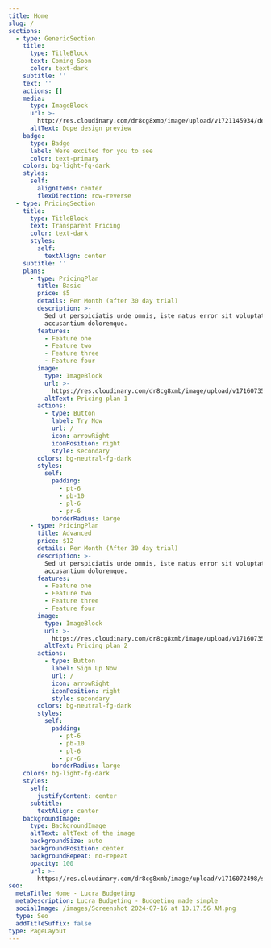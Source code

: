 ```yaml
---
title: Home
slug: /
sections:
  - type: GenericSection
    title:
      type: TitleBlock
      text: Coming Soon
      color: text-dark
    subtitle: ''
    text: ''
    actions: []
    media:
      type: ImageBlock
      url: >-
        http://res.cloudinary.com/dr8cg8xmb/image/upload/v1721145934/desktop-mobile-preview.png
      altText: Dope design preview
    badge:
      type: Badge
      label: Were excited for you to see
      color: text-primary
    colors: bg-light-fg-dark
    styles:
      self:
        alignItems: center
        flexDirection: row-reverse
  - type: PricingSection
    title:
      type: TitleBlock
      text: Transparent Pricing
      color: text-dark
      styles:
        self:
          textAlign: center
    subtitle: ''
    plans:
      - type: PricingPlan
        title: Basic
        price: $5
        details: Per Month (after 30 day trial)
        description: >-
          Sed ut perspiciatis unde omnis, iste natus error sit voluptatem
          accusantium doloremque.
        features:
          - Feature one
          - Feature two
          - Feature three
          - Feature four
        image:
          type: ImageBlock
          url: >-
            https://res.cloudinary.com/dr8cg8xmb/image/upload/v1716073594/site-images/login-mobile-banner.png
          altText: Pricing plan 1
        actions:
          - type: Button
            label: Try Now
            url: /
            icon: arrowRight
            iconPosition: right
            style: secondary
        colors: bg-neutral-fg-dark
        styles:
          self:
            padding:
              - pt-6
              - pb-10
              - pl-6
              - pr-6
            borderRadius: large
      - type: PricingPlan
        title: Advanced
        price: $12
        details: Per Month (After 30 day trial)
        description: >-
          Sed ut perspiciatis unde omnis, iste natus error sit voluptatem
          accusantium doloremque.
        features:
          - Feature one
          - Feature two
          - Feature three
          - Feature four
        image:
          type: ImageBlock
          url: >-
            https://res.cloudinary.com/dr8cg8xmb/image/upload/v1716073594/site-images/login-mobile-banner.png
          altText: Pricing plan 2
        actions:
          - type: Button
            label: Sign Up Now
            url: /
            icon: arrowRight
            iconPosition: right
            style: secondary
        colors: bg-neutral-fg-dark
        styles:
          self:
            padding:
              - pt-6
              - pb-10
              - pl-6
              - pr-6
            borderRadius: large
    colors: bg-light-fg-dark
    styles:
      self:
        justifyContent: center
      subtitle:
        textAlign: center
    backgroundImage:
      type: BackgroundImage
      altText: altText of the image
      backgroundSize: auto
      backgroundPosition: center
      backgroundRepeat: no-repeat
      opacity: 100
      url: >-
        https://res.cloudinary.com/dr8cg8xmb/image/upload/v1716072498/site-images/login-desktop-banner.png
seo:
  metaTitle: Home - Lucra Budgeting
  metaDescription: Lucra Budgeting - Budgeting made simple
  socialImage: /images/Screenshot 2024-07-16 at 10.17.56 AM.png
  type: Seo
  addTitleSuffix: false
type: PageLayout
---
```

